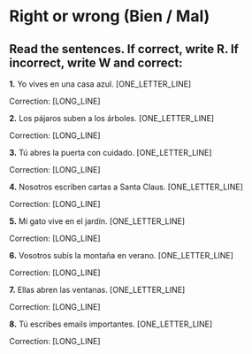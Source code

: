 # Right or wrong (Bien / Mal)

## Read the sentences. If correct, write R. If incorrect, write W and correct:

**1.** Yo vives en una casa azul. [ONE_LETTER_LINE]

   Correction: [LONG_LINE]

**2.** Los pájaros suben a los árboles. [ONE_LETTER_LINE]

   Correction: [LONG_LINE]

**3.** Tú abres la puerta con cuidado. [ONE_LETTER_LINE]

   Correction: [LONG_LINE]

**4.** Nosotros escriben cartas a Santa Claus. [ONE_LETTER_LINE]

   Correction: [LONG_LINE]

**5.** Mi gato vive en el jardín. [ONE_LETTER_LINE]

   Correction: [LONG_LINE]

**6.** Vosotros subís la montaña en verano. [ONE_LETTER_LINE]

   Correction: [LONG_LINE]

**7.** Ellas abren las ventanas. [ONE_LETTER_LINE]

   Correction: [LONG_LINE]

**8.** Tú escribes emails importantes. [ONE_LETTER_LINE]

   Correction: [LONG_LINE]